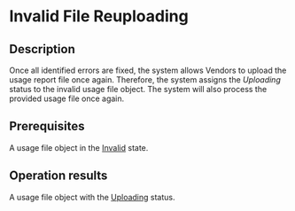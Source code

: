 # Invalid File Reuploading
## Description
Once all identified errors are fixed, the system allows Vendors to upload the usage report file once again. Therefore, the system assigns the *Uploading* status to the invalid usage file object. The system will also process the provided usage file once again.
## Prerequisites
A usage file object in the [Invalid](s-d-invalid.html) state.
## Operation results
A usage file object with the [Uploading](s-b-uploading.html) status.
